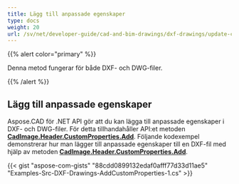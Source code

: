 ```yaml
---
title: Lägg till anpassade egenskaper
type: docs
weight: 20
url: /sv/net/developer-guide/cad-and-bim-drawings/dxf-drawings/update-custom-properties/
---
```


{{% alert color="primary" %}}

Denna metod fungerar för både DXF- och DWG-filer.

{{% /alert %}}

## Lägg till anpassade egenskaper

Aspose.CAD för .NET API gör att du kan lägga till anpassade egenskaper i DXF- och DWG-filer. För detta tillhandahåller API:et metoden [**CadImage.Header.CustomProperties.Add**](https://reference.aspose.com/cad/net/aspose.cad.fileformats.cad.cadobjects/cadheader/properties/customproperties).
Följande kodexempel demonstrerar hur man lägger till anpassade egenskaper till en DXF-fil med hjälp av metoden [**CadImage.Header.CustomProperties.Add**](https://reference.aspose.com/cad/net/aspose.cad.fileformats.cad.cadobjects/cadheader/properties/customproperties).

{{< gist "aspose-com-gists" "88cdd0899132edaf0afff77d33d11ae5" "Examples-Src-DXF-Drawings-AddCustomProperties-1.cs" >}}
